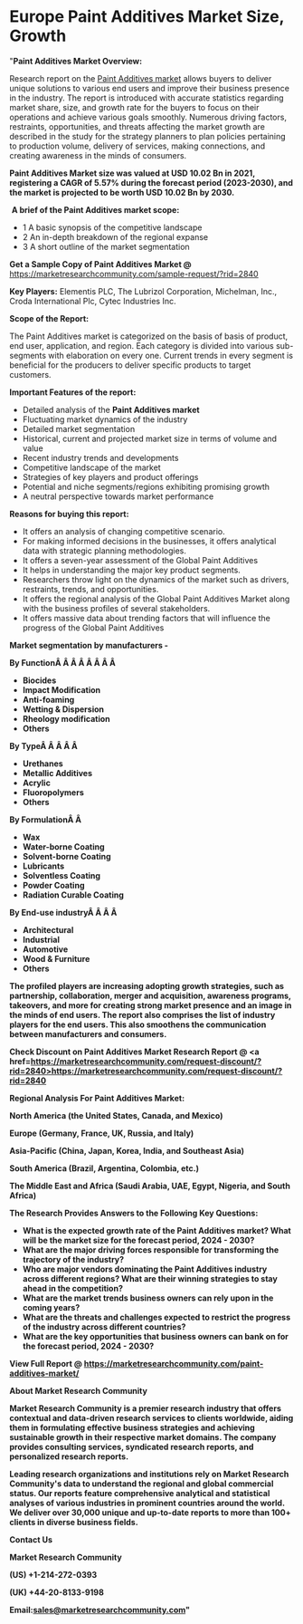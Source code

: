 # Europe Paint Additives Market Size, Growth
"<strong>Paint Additives Market Overview:</strong>

Research report on the <a href=https://marketresearchcommunity.com/paint-additives-market/>Paint Additives market</a> allows buyers to deliver unique solutions to various end users and improve their business presence in the industry. The report is introduced with accurate statistics regarding market share, size, and growth rate for the buyers to focus on their operations and achieve various goals smoothly. Numerous driving factors, restraints, opportunities, and threats affecting the market growth are described in the study for the strategy planners to plan policies pertaining to production volume, delivery of services, making connections, and creating awareness in the minds of consumers.

<strong>Paint Additives Market size was valued at USD 10.02 Bn in 2021, registering a CAGR of 5.57% during the forecast period (2023-2030), and the market is projected to be worth USD 10.02 Bn by 2030.</strong>

 <Strong>A brief of the Paint Additives market scope:</Strong>
<ul>
 <li>1  A basic synopsis of the competitive landscape</li>
 <li>2  An in-depth breakdown of the regional expanse</li>
 <li>3  A short outline of the market segmentation</li>
</ul>
<strong>Get a Sample Copy of Paint Additives Market @ </b></strong><a href=https://marketresearchcommunity.com/sample-request/?rid=2840><u>https://marketresearchcommunity.com/sample-request/?rid=2840</u></a>

<strong>Key Players:</strong> 
Elementis PLC, The Lubrizol Corporation, Michelman, Inc., Croda International Plc, Cytec Industries Inc.

<strong>Scope of the Report:</strong>

The Paint Additives market is categorized on the basis of basis of product, end user, application, and region. Each category is divided into various sub-segments with elaboration on every one. Current trends in every segment is beneficial for the producers to deliver specific products to target customers.

<strong><b>Important Features of the report:</b></strong>
<ul>
  <li>Detailed analysis of the <strong><b>Paint Additives </b></strong><strong><b>market</b></strong></li>
  <li>Fluctuating market dynamics of the industry</li>
  <li>Detailed market segmentation</li>
  <li>Historical, current and projected market size in terms of volume and value</li>
  <li>Recent industry trends and developments</li>
  <li>Competitive landscape of the market</li>
  <li>Strategies of key players and product offerings</li>
  <li>Potential and niche segments/regions exhibiting promising growth</li>
  <li>A neutral perspective towards market performance</li>
</ul>
<strong><b>Reasons for buying this report:</b></strong>
<ul>
  <li>It offers an analysis of changing competitive scenario.</li>
  <li>For making informed decisions in the businesses, it offers analytical data with strategic planning methodologies.</li>
  <li>It offers a seven-year assessment of the Global Paint Additives</li>
  <li>It helps in understanding the major key product segments.</li>
  <li>Researchers throw light on the dynamics of the market such as drivers, restraints, trends, and opportunities.</li>
  <li>It offers the regional analysis of the Global Paint Additives Market along with the business profiles of several stakeholders.</li>
  <li>It offers massive data about trending factors that will influence the progress of the Global Paint Additives</li>
</ul>

<strong>Market segmentation by manufacturers -</strong>


<strong><strong>By FunctionÂ Â Â Â Â Â Â Â  </strong></h4>
<ul>
 	<li>Biocides</li>
 	<li>Impact Modification</li>
 	<li>Anti-foaming</li>
 	<li>Wetting &amp; Dispersion</li>
 	<li>Rheology modification</li>
 	<li>Others</li>
</ul>
<strong><strong>By TypeÂ Â Â Â Â  </strong></h4>
<ul>
 	<li>Urethanes</li>
 	<li>Metallic Additives</li>
 	<li>Acrylic</li>
 	<li>Fluoropolymers</li>
 	<li>Others</li>
</ul>
<strong><strong>By FormulationÂ Â  </strong></h4>
<ul>
 	<li>Wax</li>
 	<li>Water-borne Coating</li>
 	<li>Solvent-borne Coating</li>
 	<li>Lubricants</li>
 	<li>Solventless Coating</li>
 	<li>Powder Coating</li>
 	<li>Radiation Curable Coating</li>
</ul>
<strong><strong>By End-use industryÂ Â Â Â  </strong></h4>
<ul>
 	<li>Architectural</li>
 	<li>Industrial</li>
 	<li>Automotive</li>
 	<li>Wood &amp; Furniture</li>
 	<li>Others</li>
</ul>

The profiled players are increasing adopting growth strategies, such as partnership, collaboration, merger and acquisition, awareness programs, takeovers, and more for creating strong market presence and an image in the minds of end users. The report also comprises the list of industry players for the end users. This also smoothens the communication between manufacturers and consumers.

<strong><b>Check Discount on Paint Additives Market Research Report @ </b></strong><a href=https://marketresearchcommunity.com/request-discount/?rid=2840><u>https://marketresearchcommunity.com/request-discount/?rid=2840</u></a>

<strong>Regional Analysis For Paint Additives Market:</strong>

<strong>North America</strong> (the United States, Canada, and Mexico)

<strong>Europe</strong> (Germany, France, UK, Russia, and Italy)

<strong>Asia-Pacific</strong> (China, Japan, Korea, India, and Southeast Asia)

<strong>South America</strong> (Brazil, Argentina, Colombia, etc.)

<strong>The Middle East and Africa</strong> (Saudi Arabia, UAE, Egypt, Nigeria, and South Africa)

<strong>The Research Provides Answers to the Following Key Questions:</strong>
<ul>
 	<li>What is the expected growth rate of the Paint Additives market? What will be the market size for the forecast period, 2024 - 2030?</li>
 	<li>What are the major driving forces responsible for transforming the trajectory of the industry?</li>
 	<li>Who are major vendors dominating the Paint Additives industry across different regions? What are their winning strategies to stay ahead in the competition?</li>
 	<li>What are the market trends business owners can rely upon in the coming years?</li>
 	<li>What are the threats and challenges expected to restrict the progress of the industry across different countries?</li>
 	<li>What are the key opportunities that business owners can bank on for the forecast period, 2024 - 2030?</li>
</ul>

<strong>View Full Report @</strong> <a href=https://marketresearchcommunity.com/paint-additives-market/>https://marketresearchcommunity.com/paint-additives-market/</a>

<strong>About Market Research Community</strong>

Market Research Community is a premier research industry that offers contextual and data-driven research services to clients worldwide, aiding them in formulating effective business strategies and achieving sustainable growth in their respective market domains. The company provides consulting services, syndicated research reports, and personalized research reports.

Leading research organizations and institutions rely on Market Research Community's data to understand the regional and global commercial status. Our reports feature comprehensive analytical and statistical analyses of various industries in prominent countries around the world. We deliver over 30,000 unique and up-to-date reports to more than 100+ clients in diverse business fields.

<strong>Contact Us</strong>

<strong>Market Research Community</strong>

(US) +1-214-272-0393

(UK) +44-20-8133-9198

<strong>Email:</strong>sales@marketresearchcommunity.com"
